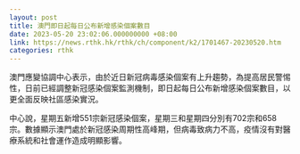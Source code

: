 ```yaml
---
layout: post
title: 澳門即日起每日公布新增感染個案數目
date: 2023-05-20 23:02:06.000000000 +08:00
link: https://news.rthk.hk/rthk/ch/component/k2/1701467-20230520.htm
categories: rthk
---
```


澳門應變協調中心表示，由於近日新冠病毒感染個案有上升趨勢，為提高居民警惕性，日前已經調整新冠感染個案監測機制，即日起每日公布新增感染個案數目，以更全面反映社區感染實況。

中心說，星期五新增551宗新冠感染個案，星期三和星期四分別有702宗和658宗。數據顯示澳門處於新冠感染周期性高峰期，但病毒致病力不高，疫情沒有對醫療系統和社會運作造成明顯影響。
